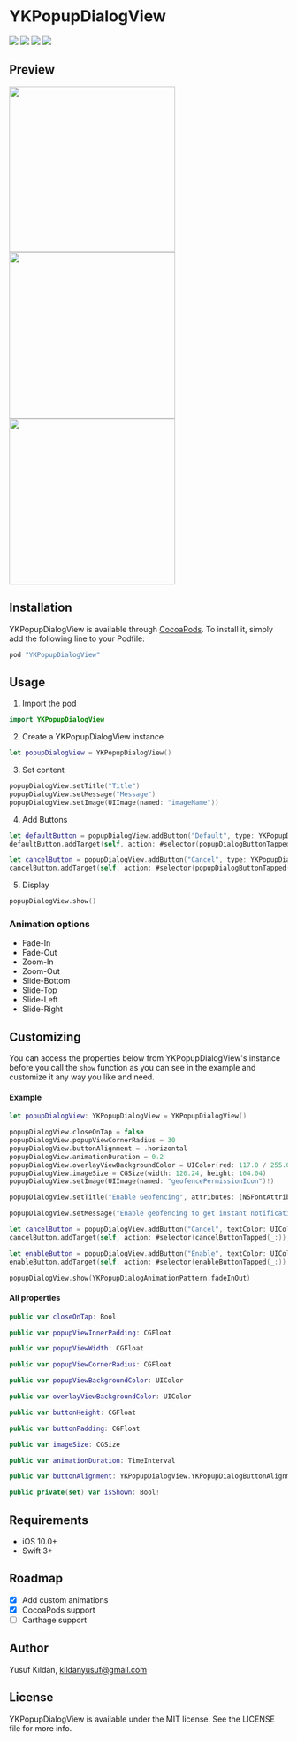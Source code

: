 YKPopupDialogView
========================
<a href="https://developer.apple.com/swift"><img src="https://img.shields.io/badge/language-swift3-f48041.svg?style=flat"></a>
<a href="https://developer.apple.com/ios"><img src="https://img.shields.io/badge/platform-iOS%2010%2B-blue.svg?style=flat"></a>
<a href="https://cocoapods.org/?q=YKPOP"><img src="https://img.shields.io/badge/cocoapods-compatible-brightgreen.svg"></a>
<a href="https://github.com/Carthage/Carthage"><img src="https://img.shields.io/badge/carthage-working%20on-red.svg"></a>


## Preview

<p float="left">
  <img src="Screenshots/examples.gif" width="300">
  <img src="Screenshots/image1.jpg" width="300">
  <img src="Screenshots/image2.png" width="300">
</p>

## Installation

YKPopupDialogView is available through [CocoaPods](http://cocoapods.org). To install
it, simply add the following line to your Podfile:

```ruby
pod "YKPopupDialogView"
```

## Usage
1. Import the pod

```swift
import YKPopupDialogView
```

2. Create a YKPopupDialogView instance

```swift
let popupDialogView = YKPopupDialogView()
```

3. Set content

```swift
popupDialogView.setTitle("Title")
popupDialogView.setMessage("Message")        
popupDialogView.setImage(UIImage(named: "imageName"))
```

4. Add Buttons

```swift
let defaultButton = popupDialogView.addButton("Default", type: YKPopupDialogButtonType.default)        
defaultButton.addTarget(self, action: #selector(popupDialogButtonTapped(_:)), for: UIControlEvents.touchUpInside)

let cancelButton = popupDialogView.addButton("Cancel", type: YKPopupDialogButtonType.cancel)
cancelButton.addTarget(self, action: #selector(popupDialogButtonTapped(_:)), for: UIControlEvents.touchUpInside)
```

5. Display

```swift
popupDialogView.show()
```

### Animation options

- Fade-In
- Fade-Out
- Zoom-In
- Zoom-Out
- Slide-Bottom
- Slide-Top
- Slide-Left
- Slide-Right

## Customizing

You can access the properties below from YKPopupDialogView's instance before you call the ```show``` function
as you can see in the example and customize it any way you like and need.

#### Example
```swift
let popupDialogView: YKPopupDialogView = YKPopupDialogView()

popupDialogView.closeOnTap = false
popupDialogView.popupViewCornerRadius = 30
popupDialogView.buttonAlignment = .horizontal
popupDialogView.animationDuration = 0.2
popupDialogView.overlayViewBackgroundColor = UIColor(red: 117.0 / 255.0, green: 117.0 / 255.0, blue: 117.0 / 255.0, alpha: 0.8)
popupDialogView.imageSize = CGSize(width: 120.24, height: 104.04)
popupDialogView.setImage(UIImage(named: "geofencePermissionIcon")!)

popupDialogView.setTitle("Enable Geofencing", attributes: [NSFontAttributeName: UIFont(name: "Kanit-SemiBold", size: 17.0)!, NSForegroundColorAttributeName: UIColor(red: 33.0 / 255.0, green: 33.0 / 255.0, blue: 33.0 / 255.0, alpha: 1.0)])

popupDialogView.setMessage("Enable geofencing to get instant notifications for assignments nearby.", attributes: [NSFontAttributeName: UIFont(name: "Kanit-Regular", size: 16.0)!, NSForegroundColorAttributeName: UIColor(red: 117.0 / 255.0, green: 117.0 / 255.0, blue: 117.0 / 255.0, alpha: 1.0)])

let cancelButton = popupDialogView.addButton("Cancel", textColor: UIColor(red: 189.0 / 255.0, green: 189.0 / 255.0, blue: 189.0 / 255.0, alpha: 1.0), backgroundColor: UIColor.clear, font: UIFont(name: "Kanit-Medium", size: 17.0)!, cornerRadius: 0)
cancelButton.addTarget(self, action: #selector(cancelButtonTapped(_:)), for: .touchUpInside)

let enableButton = popupDialogView.addButton("Enable", textColor: UIColor(red: 245.0 / 255.0, green: 0.0 / 255.0, blue: 7.0 / 255.0, alpha: 0.8), backgroundColor: UIColor.clear, font: UIFont(name: "Kanit-SemiBold", size: 18.0)!, cornerRadius: 0)
enableButton.addTarget(self, action: #selector(enableButtonTapped(_:)), for: .touchUpInside)

popupDialogView.show(YKPopupDialogAnimationPattern.fadeInOut)
```

#### All properties
```swift
public var closeOnTap: Bool

public var popupViewInnerPadding: CGFloat

public var popupViewWidth: CGFloat

public var popupViewCornerRadius: CGFloat

public var popupViewBackgroundColor: UIColor

public var overlayViewBackgroundColor: UIColor

public var buttonHeight: CGFloat

public var buttonPadding: CGFloat

public var imageSize: CGSize

public var animationDuration: TimeInterval

public var buttonAlignment: YKPopupDialogView.YKPopupDialogButtonAlignment

public private(set) var isShown: Bool!
```

## Requirements

- iOS 10.0+
- Swift 3+

## Roadmap
- [x] Add custom animations
- [x] CocoaPods support
- [ ] Carthage support

## Author

Yusuf Kıldan, kildanyusuf@gmail.com

## License

YKPopupDialogView is available under the MIT license. See the LICENSE file for more info.
